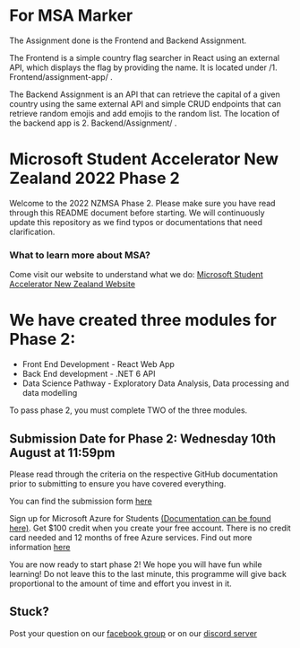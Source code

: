 # For MSA Marker
The Assignment done is the Frontend and Backend Assignment. 

The Frontend is a simple country flag searcher in React using an external API, which displays the flag by providing the name. It is located under /1. Frontend/assignment-app/ .

The Backend Assignment is an API that can retrieve the capital of a given country using the same external API and simple CRUD endpoints that can retrieve random emojis and add emojis to the random list. The location of the backend app is 2. Backend/Assignment/ .

# Microsoft Student Accelerator New Zealand 2022 Phase 2
Welcome to the 2022 NZMSA Phase 2. Please make sure you have read through this README document before starting. We will continuously update this repository as we find typos or documentations that need clarification. 

### What to learn more about MSA?
Come visit our website to understand what we do: [Microsoft Student Accelerator New Zealand Website](http://aka.ms/nzmsawebsite)

# We have created three modules for Phase 2:
* Front End Development - React Web App
* Back End development - .NET 6 API
* Data Science Pathway - Exploratory Data Analysis, Data processing and data modelling

To pass phase 2, you must complete TWO of the three modules.

## Submission Date for Phase 2: Wednesday 10th August at 11:59pm
Please read through the criteria on the respective GitHub documentation prior to submitting to ensure you have covered everything. 
 
You can find the submission form [here](https://forms.office.com/r/aAfEYN0P5x)

Sign up for Microsoft Azure for Students [(Documentation can be found here)](https://github.com/NZMSA/2019-Phase-1/tree/master/Azure%20For%20Students). Get $100 credit when you create your free account. There is no credit card needed and 12 months of free Azure services. Find out more information [here](https://azure.microsoft.com/en-us/free/students/)

You are now ready to start phase 2! We hope you will have fun while learning! Do not leave this to the last minute, this programme will give back proportional to the amount of time and effort you invest in it. 

## Stuck? 
Post your question on our [facebook group](https://aka.ms/nzmsa) or on our [discord server](https://discord.gg/c4Y5SAZ)
